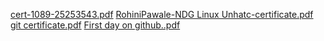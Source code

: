 [cert-1089-25253543.pdf](https://github.com/rohinipawale/M1_Rohini_2022/files/8260577/cert-1089-25253543.pdf)
[RohiniPawale-NDG Linux Unhatc-certificate.pdf](https://github.com/rohinipawale/M1_Rohini_2022/files/8260618/RohiniPawale-NDG.Linux.Unhatc-certificate.pdf)
[git certificate.pdf](https://github.com/rohinipawale/M1_Rohini_2022/files/8309264/git.certificate.pdf)
[First day on github..pdf](https://github.com/rohinipawale/M1_Rohini_2022/files/8387498/First.day.on.github.pdf)
